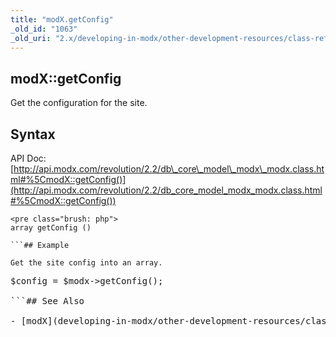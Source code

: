 ```yaml
---
title: "modX.getConfig"
_old_id: "1063"
_old_uri: "2.x/developing-in-modx/other-development-resources/class-reference/modx/modx.getconfig"
---
```


## modX::getConfig

Get the configuration for the site.

## Syntax

API Doc: [http://api.modx.com/revolution/2.2/db\_core\_model\_modx\_modx.class.html#%5CmodX::getConfig()](http://api.modx.com/revolution/2.2/db_core_model_modx_modx.class.html#%5CmodX::getConfig())

```
<pre class="brush: php">
array getConfig ()

```## Example

Get the site config into an array.

```
<pre class="brush: php">
$config = $modx->getConfig();

```## See Also

- [modX](developing-in-modx/other-development-resources/class-reference/modx "modX")